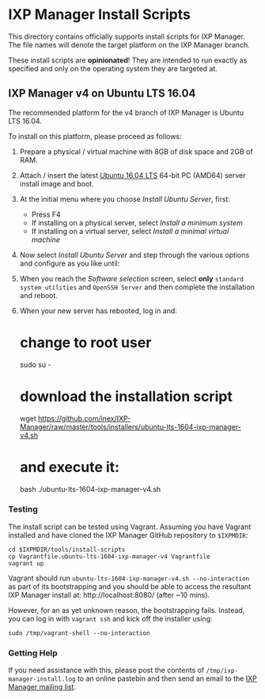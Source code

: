# IXP Manager Install Scripts

This directory contains officially supports install scripts for IXP Manager. The file names will denote the target platform on the IXP Manager branch.

These install scripts are **opinionated**! They are intended to run exactly as specified and only on the operating system they are targeted at.

## IXP Manager v4 on Ubuntu LTS 16.04

The recommended platform for the v4 branch of IXP Manager is Ubuntu LTS 16.04.

To install on this platform, please proceed as follows:

1. Prepare a physical / virtual machine with 8GB of disk space and 2GB of RAM.
2. Attach / insert the latest [Ubuntu 16.04 LTS](http://releases.ubuntu.com/16.04/) 64-bit PC (AMD64) server install image and boot.
3. At the initial menu where you choose *Install Ubuntu Server*, first:
   * Press F4
   * If installing on a physical server, select *Install a minimum system*
   * If installing on a virtual server, select *Install a minimal virtual machine*
4. Now select *Install Ubuntu Server* and step through the various options and configure as you like until:
5. When you reach the *Software selection* screen, select **only** `standard system utilities` and `OpenSSH Server` and then complete the installation and reboot.
6. When your new server has rebooted, log in and:


    # change to root user
    sudo su -
    # download the installation script
    wget https://github.com/inex/IXP-Manager/raw/master/tools/installers/ubuntu-lts-1604-ixp-manager-v4.sh
    # and execute it:
    bash ./ubuntu-lts-1604-ixp-manager-v4.sh

### Testing

The install script can be tested using Vagrant. Assuming you have Vagrant installed and have cloned the IXP Manager GitHub repository to `$IXPMDIR`:

    cd $IXPMDIR/tools/install-scripts
    cp Vagrantfile.ubuntu-lts-1604-ixp-manager-v4 Vagrantfile
    vagrant up

Vagrant should run `ubuntu-lts-1604-ixp-manager-v4.sh --no-interaction` as part of its bootstrapping and you should be able to access the resultant IXP Manager install at: http://localhost:8080/ (after ~10 mins).

However, for an as yet unknown reason, the bootstrapping fails. Instead, you can log in with `vagrant ssh` and kick off the installer using:

    sudo /tmp/vagrant-shell --no-interaction



### Getting Help

If you need assistance with this, please post the contents of `/tmp/ixp-manager-install.log` to an online pastebin and then send an email to the [IXP Manager mailing list](https://www.inex.ie/mailman/listinfo/ixpmanager).
    
   

